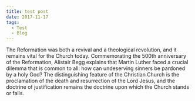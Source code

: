 ```yaml
---
title: test post
date: 2017-11-17
tags:
  - Test
  - Blog
---
```


The Reformation was both a revival and a theological revolution, and it remains vital for the Church today.
Commemorating the 500th anniversary of the Reformation, Alistair Begg explains that Martin Luther faced a
crucial dilemma that is common to all: how can undeserving sinners be pardoned by a holy God? The distinguishing
feature of the Christian Church is the proclamation of the death and resurrection of the Lord Jesus, and the
doctrine of justification remains the doctrine upon which the Church stands or falls.
